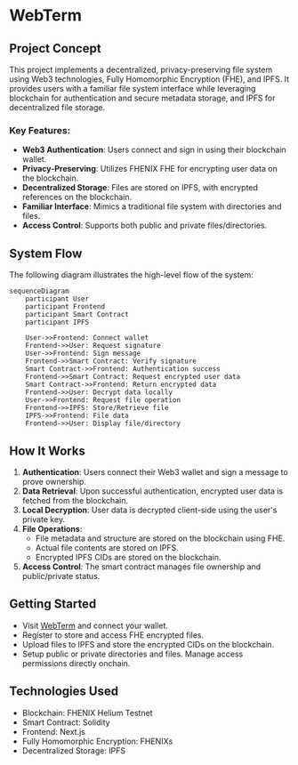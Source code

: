 # WebTerm

## Project Concept

This project implements a decentralized, privacy-preserving file system using Web3 technologies, Fully Homomorphic Encryption (FHE), and IPFS. It provides users with a familiar file system interface while leveraging blockchain for authentication and secure metadata storage, and IPFS for decentralized file storage.

### Key Features:

- **Web3 Authentication**: Users connect and sign in using their blockchain wallet.
- **Privacy-Preserving**: Utilizes FHENIX FHE for encrypting user data on the blockchain.
- **Decentralized Storage**: Files are stored on IPFS, with encrypted references on the blockchain.
- **Familiar Interface**: Mimics a traditional file system with directories and files.
- **Access Control**: Supports both public and private files/directories.

## System Flow

The following diagram illustrates the high-level flow of the system:

```mermaid
sequenceDiagram
    participant User
    participant Frontend
    participant Smart Contract
    participant IPFS

    User->>Frontend: Connect wallet
    Frontend->>User: Request signature
    User->>Frontend: Sign message
    Frontend->>Smart Contract: Verify signature
    Smart Contract->>Frontend: Authentication success
    Frontend->>Smart Contract: Request encrypted user data
    Smart Contract->>Frontend: Return encrypted data
    Frontend->>User: Decrypt data locally
    User->>Frontend: Request file operation
    Frontend->>IPFS: Store/Retrieve file
    IPFS->>Frontend: File data
    Frontend->>User: Display file/directory
```

## How It Works

1. **Authentication**: Users connect their Web3 wallet and sign a message to prove ownership.
2. **Data Retrieval**: Upon successful authentication, encrypted user data is fetched from the blockchain.
3. **Local Decryption**: User data is decrypted client-side using the user's private key.
4. **File Operations**:
   - File metadata and structure are stored on the blockchain using FHE.
   - Actual file contents are stored on IPFS.
   - Encrypted IPFS CIDs are stored on the blockchain.
5. **Access Control**: The smart contract manages file ownership and public/private status.

## Getting Started

- Visit [WebTerm](https://webterm.xyz) and connect your wallet.
- Register to store and access FHE encrypted files.
- Upload files to IPFS and store the encrypted CIDs on the blockchain.
- Setup public or private directories and files. Manage access permissions directly onchain.

## Technologies Used

- Blockchain: FHENIX Helium Testnet
- Smart Contract: Solidity
- Frontend: Next.js
- Fully Homomorphic Encryption: FHENIXs
- Decentralized Storage: IPFS
